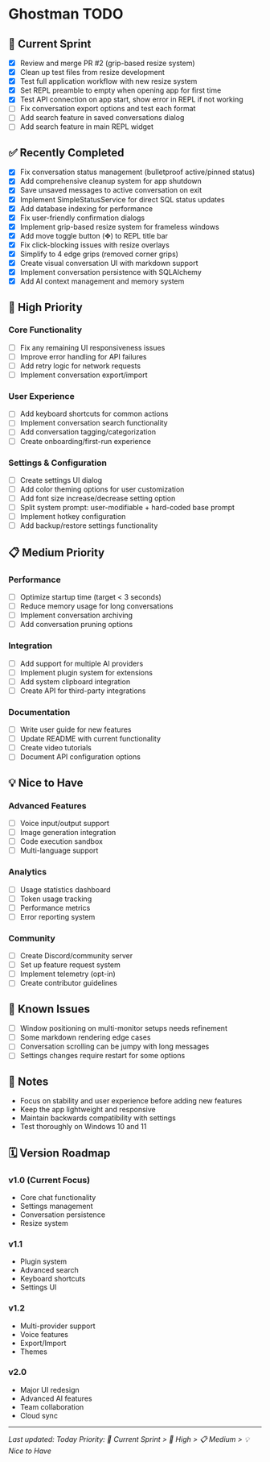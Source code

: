 # Ghostman TODO

## 🚀 Current Sprint
- [x] Review and merge PR #2 (grip-based resize system)
- [x] Clean up test files from resize development
- [x] Test full application workflow with new resize system
- [x] Set REPL preamble to empty when opening app for first time
- [x] Test API connection on app start, show error in REPL if not working
- [ ] Fix conversation export options and test each format
- [ ] Add search feature in saved conversations dialog
- [ ] Add search feature in main REPL widget

## ✅ Recently Completed
- [x] Fix conversation status management (bulletproof active/pinned status)
- [x] Add comprehensive cleanup system for app shutdown
- [x] Save unsaved messages to active conversation on exit
- [x] Implement SimpleStatusService for direct SQL status updates
- [x] Add database indexing for performance
- [x] Fix user-friendly confirmation dialogs
- [x] Implement grip-based resize system for frameless windows
- [x] Add move toggle button (✥) to REPL title bar
- [x] Fix click-blocking issues with resize overlays
- [x] Simplify to 4 edge grips (removed corner grips)
- [x] Create visual conversation UI with markdown support
- [x] Implement conversation persistence with SQLAlchemy
- [x] Add AI context management and memory system

## 🎯 High Priority
### Core Functionality
- [ ] Fix any remaining UI responsiveness issues
- [ ] Improve error handling for API failures
- [ ] Add retry logic for network requests
- [ ] Implement conversation export/import

### User Experience
- [ ] Add keyboard shortcuts for common actions
- [ ] Implement conversation search functionality
- [ ] Add conversation tagging/categorization
- [ ] Create onboarding/first-run experience

### Settings & Configuration
- [ ] Create settings UI dialog
- [ ] Add color theming options for user customization
- [ ] Add font size increase/decrease setting option
- [ ] Split system prompt: user-modifiable + hard-coded base prompt
- [ ] Implement hotkey configuration
- [ ] Add backup/restore settings functionality

## 📋 Medium Priority
### Performance
- [ ] Optimize startup time (target < 3 seconds)
- [ ] Reduce memory usage for long conversations
- [ ] Implement conversation archiving
- [ ] Add conversation pruning options

### Integration
- [ ] Add support for multiple AI providers
- [ ] Implement plugin system for extensions
- [ ] Add system clipboard integration
- [ ] Create API for third-party integrations

### Documentation
- [ ] Write user guide for new features
- [ ] Update README with current functionality
- [ ] Create video tutorials
- [ ] Document API configuration options

## 💡 Nice to Have
### Advanced Features
- [ ] Voice input/output support
- [ ] Image generation integration
- [ ] Code execution sandbox
- [ ] Multi-language support

### Analytics
- [ ] Usage statistics dashboard
- [ ] Token usage tracking
- [ ] Performance metrics
- [ ] Error reporting system

### Community
- [ ] Create Discord/community server
- [ ] Set up feature request system
- [ ] Implement telemetry (opt-in)
- [ ] Create contributor guidelines

## 🐛 Known Issues
- [ ] Window positioning on multi-monitor setups needs refinement
- [ ] Some markdown rendering edge cases
- [ ] Conversation scrolling can be jumpy with long messages
- [ ] Settings changes require restart for some options

## 📝 Notes
- Focus on stability and user experience before adding new features
- Keep the app lightweight and responsive
- Maintain backwards compatibility with settings
- Test thoroughly on Windows 10 and 11

## 🗓️ Version Roadmap
### v1.0 (Current Focus)
- Core chat functionality
- Settings management
- Conversation persistence
- Resize system

### v1.1
- Plugin system
- Advanced search
- Keyboard shortcuts
- Settings UI

### v1.2
- Multi-provider support
- Voice features
- Export/Import
- Themes

### v2.0
- Major UI redesign
- Advanced AI features
- Team collaboration
- Cloud sync

---
*Last updated: Today*
*Priority: 🚀 Current Sprint > 🎯 High > 📋 Medium > 💡 Nice to Have*